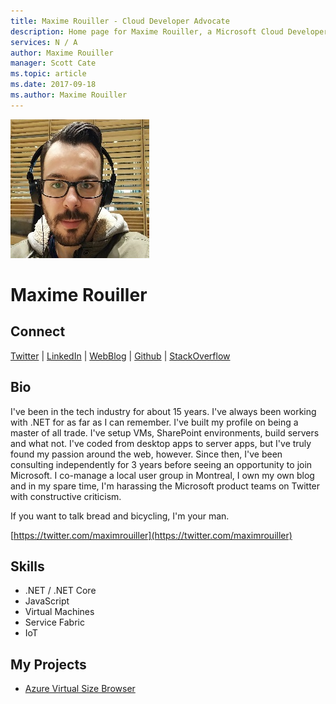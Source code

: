 ```yaml
---
title: Maxime Rouiller - Cloud Developer Advocate
description: Home page for Maxime Rouiller, a Microsoft Cloud Developer Advocate
services: N / A
author: Maxime Rouiller
manager: Scott Cate
ms.topic: article
ms.date: 2017-09-18
ms.author: Maxime Rouiller
---
```


![Image of Maxime Rouiller](media/profiles/maxime-rouiller.png)

# Maxime Rouiller


## Connect
[Twitter](https://twitter.com/maximrouiller) | [LinkedIn](https://linkedin.com/in/MaximRouiller) | [WebBlog](https://blog.decayingcode.com) | [Github](https://github.com/MaximRouiller) | [StackOverflow](https://stackoverflow.com/users/24975/maxime-rouiller)

## Bio

I've been in the tech industry for about 15 years. I've always been working with .NET for as far as I can remember. I've built my profile on being a master of all trade. I've setup VMs, SharePoint environments, build servers and what not. I've coded from desktop apps to server apps, but I've truly found my passion around the web, however. Since then, I've been consulting independently for 3 years before seeing an opportunity to join Microsoft. I co-manage a local user group in Montreal, I own my own blog and in my spare time, I'm harassing the Microsoft product teams on Twitter with constructive criticism. 

If you want to talk bread and bicycling, I'm your man. 

[https://twitter.com/maximrouiller](https://twitter.com/maximrouiller)

## Skills

* .NET / .NET Core
* JavaScript
* Virtual Machines
* Service Fabric
* IoT

## My Projects

* [Azure Virtual Size Browser](http://vmsizebrowser.azurewebsites.net/)
